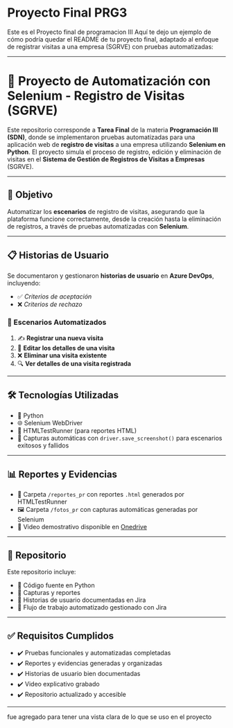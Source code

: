 # Proyecto Final PRG3
Este es el Proyecto final de programacion III Aquí te dejo un ejemplo de cómo podría quedar el README de tu proyecto final, adaptado al enfoque de registrar visitas a una empresa (SGRVE) con pruebas automatizadas:

---

# 🎯 Proyecto de Automatización con Selenium - Registro de Visitas (SGRVE)

Este repositorio corresponde a **Tarea Final** de la materia **Programación III (SDN)**, donde se implementaron pruebas automatizadas para una aplicación web de **registro de visitas** a una empresa utilizando **Selenium en Python**. El proyecto simula el proceso de registro, edición y eliminación de visitas en el **Sistema de Gestión de Registros de Visitas a Empresas** (SGRVE).

---

## 🌟 Objetivo
Automatizar los **escenarios** de registro de visitas, asegurando que la plataforma funcione correctamente, desde la creación hasta la eliminación de registros, a través de pruebas automatizadas con **Selenium**.

---

## 📋 Historias de Usuario
Se documentaron y gestionaron **historias de usuario** en **Azure DevOps**, incluyendo:

- ✅ *Criterios de aceptación*
- ❌ *Criterios de rechazo*

### 🔁 Escenarios Automatizados

1. ✍️ **Registrar una nueva visita**
2. 📝 **Editar los detalles de una visita**
3. ❌ **Eliminar una visita existente**
4. 🔍 **Ver detalles de una visita registrada**

---

## 🛠️ Tecnologías Utilizadas

- 🐍 Python 
- 🌐 Selenium WebDriver
- 📄 HTMLTestRunner (para reportes HTML)
- 📸 Capturas automáticas con `driver.save_screenshot()` para escenarios exitosos y fallidos

---

## 📊 Reportes y Evidencias

- 📁 Carpeta `/reportes_pr` con reportes `.html` generados por HTMLTestRunner
- 🖼️ Carpeta `/fotos_pr` con capturas automáticas generadas por Selenium
- 🎥 Video demostrativo disponible en [Onedrive]()

---

## 📂 Repositorio

Este repositorio incluye:

- 📌 Código fuente en Python
- 🧾 Capturas y reportes
- 📝 Historias de usuario documentadas en Jira
- 🔁 Flujo de trabajo automatizado gestionado con Jira

---

## ✅ Requisitos Cumplidos

- ✔️ Pruebas funcionales y automatizadas completadas
- ✔️ Reportes y evidencias generadas y organizadas
- ✔️ Historias de usuario bien documentadas
- ✔️ Video explicativo grabado
- ✔️ Repositorio actualizado y accesible

---
fue agregado para tener una vista clara de lo que se uso en el proyecto 
